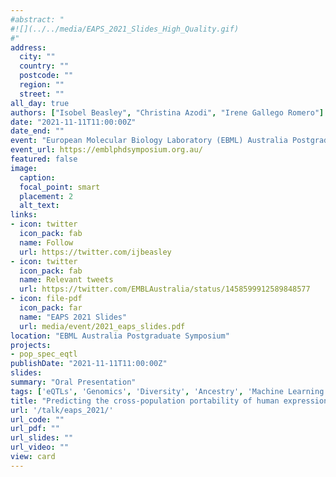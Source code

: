 ```yaml
---
#abstract: "
#![](../../media/EAPS_2021_Slides_High_Quality.gif)
#"
address:
  city: ""
  country: ""
  postcode: ""
  region: ""
  street: ""
all_day: true
authors: ["Isobel Beasley", "Christina Azodi", "Irene Gallego Romero"]
date: "2021-11-11T11:00:00Z"
date_end: ""
event: "European Molecular Biology Laboratory (EBML) Australia Postgraduate Symposium"
event_url: https://emblphdsymposium.org.au/
featured: false
image: 
  caption: 
  focal_point: smart
  placement: 2
  alt_text: 
links:
- icon: twitter
  icon_pack: fab
  name: Follow
  url: https://twitter.com/ijbeasley
- icon: twitter
  icon_pack: fab
  name: Relevant tweets
  url: https://twitter.com/EMBLAustralia/status/1458599912589848577
- icon: file-pdf
  icon_pack: far
  name: "EAPS 2021 Slides"
  url: media/event/2021_eaps_slides.pdf
location: "EBML Australia Postgraduate Symposium"
projects: 
- pop_spec_eqtl
publishDate: "2021-11-11T11:00:00Z"
slides: 
summary: "Oral Presentation"
tags: ['eQTLs', 'Genomics', 'Diversity', 'Ancestry', 'Machine Learning']
title: "Predicting the cross-population portability of human expression quantitative trait loci (eQTLs) "
url: '/talk/eaps_2021/'
url_code: ""
url_pdf: ""
url_slides: ""
url_video: ""
view: card
---
```

